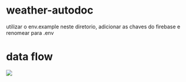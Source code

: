 # weather-autodoc

utilizar o env.example neste diretorio, adicionar as chaves do firebase e renomear para .env


# data flow
![](https://i.imgur.com/E91tAHx.png)
